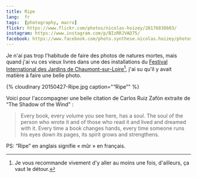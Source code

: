 ```yaml
---
title: Ripe
lang:  fr
tags:  [photography, macro]
flickr: https://www.flickr.com/photos/nicolas-hoizey/28176838603/
instagram: https://www.instagram.com/p/BIzRRJVAD75/
facebook: https://www.facebook.com/photo.synthese.nicolas.hoizey/photos/a.310523142454600.1073741828.310495275790720/567948936712018/?type=1&theater
---
```


Je n'ai pas trop l'habitude de faire des photos de natures mortes, mais quand j'ai vu ces vieux livres dans une des installations du [Festival International des Jardins de Chaumont-sur-Loire](http://www.domaine-chaumont.fr/festival_festivals)[^chaumont], j'ai su qu'il y avait matière à faire une belle photo.

[^chaumont]: Je vous recommande vivement d'y aller au moins une fois, d'ailleurs, ça vaut le détour.

{% cloudinary 20150427-Ripe.jpg caption="“Ripe”" %}

Voici pour l'accompagner une belle citation de Carlos Ruiz Zafón extraite de “The Shadow of the Wind” :

> Every book, every volume you see here, has a soul. The soul of the person who wrote it and of those who read it and lived and dreamed with it. Every time a book changes hands, every time someone runs his eyes down its pages, its spirit grows and strengthens.

PS: “Ripe” en anglais signifie « mûr » en français.
